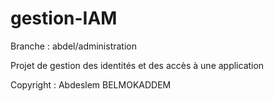 gestion-IAM
===========

Branche : abdel/administration

Projet de gestion des identités et des accès à une application

Copyright : Abdeslem BELMOKADDEM
